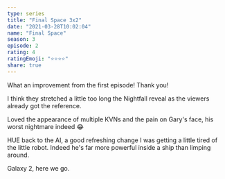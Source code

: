 ```yaml
---
type: series
title: "Final Space 3x2"
date: "2021-03-28T10:02:04"
name: "Final Space"
season: 3
episode: 2
rating: 4
ratingEmoji: "⭐️⭐️⭐️⭐️"
share: true
---
```


What an improvement from the first episode! Thank you!

I think they stretched a little too long the Nightfall reveal as the viewers already got the reference.

Loved the appearance of multiple KVNs and the pain on Gary's face, his worst nightmare indeed 😂

HUE back to the AI, a good refreshing change I was getting a little tired of the little robot. Indeed he's far more powerful inside a ship than limping around.

Galaxy 2, here we go.
